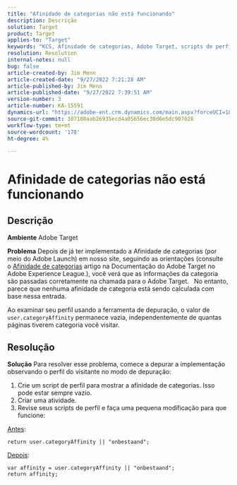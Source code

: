 ```yaml
---
title: "Afinidade de categorias não está funcionando"
description: Descrição
solution: Target
product: Target
applies-to: "Target"
keywords: "KCS, Afinidade de categorias, Adobe Target, scripts de perfil, user.categoryAffinity"
resolution: Resolution
internal-notes: null
bug: false
article-created-by: Jim Menn
article-created-date: "9/27/2022 7:21:28 AM"
article-published-by: Jim Menn
article-published-date: "9/27/2022 7:39:51 AM"
version-number: 3
article-number: KA-15591
dynamics-url: "https://adobe-ent.crm.dynamics.com/main.aspx?forceUCI=1&pagetype=entityrecord&etn=knowledgearticle&id=05ff4dfb-343e-ed11-9db1-0022480866ad"
source-git-commit: 307108aab26935ecd4a05656ec30d6e5dc907028
workflow-type: tm+mt
source-wordcount: '178'
ht-degree: 4%

---
```


# Afinidade de categorias não está funcionando

## Descrição


<b>Ambiente</b>
Adobe Target

<b>Problema</b>
Depois de já ter implementado a Afinidade de categorias (por meio do Adobe Launch) em nosso site, seguindo as orientações (consulte o [Afinidade de categorias](https://docs.adobe.com/content/help/en/target/using/audiences/visitor-profiles/category-affinity.html "Clique para seguir o link https://docs.adobe.com/content/help/en/target/using/audiences/visitor-profiles/category-affinity.html") artigo na Documentação do Adobe Target no Adobe Experience League.), você verá que as informações da categoria são passadas corretamente na chamada para o Adobe Target.
 
No entanto, parece que nenhuma afinidade de categoria está sendo calculada com base nessa entrada.

Ao examinar seu perfil usando a ferramenta de depuração, o valor de `user.categoryAffinity` permanece vazia, independentemente de quantas páginas tiverem categoria você visitar.


## Resolução


<b>Solução</b>
Para resolver esse problema, comece a depurar a implementação observando o perfil do visitante no modo de depuração:

1. Crie um script de perfil para mostrar a afinidade de categorias. Isso pode estar sempre vazio.
2. Criar uma atividade.
3. Revise seus scripts de perfil e faça uma pequena modificação para que funcione:


<u>Antes</u>:


```
return user.categoryAffinity || "onbestaand";
```


<u>Depois</u>:


```
var affinity = user.categoryAffinity || "onbestaand";
return affinity;
```


